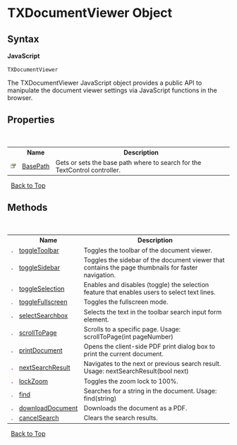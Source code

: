 # TXDocumentViewer Object
 
## Syntax

**JavaScript**<br />
``` JS
TXDocumentViewer
```

The TXDocumentViewer JavaScript object provides a public API to manipulate the document viewer settings via JavaScript functions in the browser.

## Properties
&nbsp;<table><tr><th></th><th>Name</th><th>Description</th></tr><tr><td>![Public property](images/pubproperty.gif "Public property")</td><td><a href="DocumentViewerSettings.BasePath.md">BasePath</a></td><td>
Gets or sets the base path where to search for the TextControl controller.</td></tr></table>&nbsp;
<a href="#documentviewersettings-class">Back to Top</a>

## Methods
&nbsp;<table><tr><th></th><th>Name</th><th>Description</th></tr><tr><td>![Public method](images/pubmethod.gif "Public method")</td><td><a href="#" target="_blank">toggleToolbar</a></td><td>
Toggles the toolbar of the document viewer.</td></tr><tr><td>![Public method](images/pubmethod.gif "Public method")</td><td><a href="#" target="_blank">toggleSidebar</a></td><td>
Toggles the sidebar of the document viewer that contains the page thumbnails for faster navigation.</td></tr><tr><td>![Public method](images/pubmethod.gif "Public method")</td><td><a href="#" target="_blank">toggleSelection</a></td><td>
Enables and disables (toggle) the selection feature that enables users to select text lines.</td></tr><tr><td>![Public method](images/pubmethod.gif "Public method")</td><td><a href="#" target="_blank">toggleFullscreen</a></td><td>
Toggles the fullscreen mode.</td></tr><tr><td>![Public method](images/pubmethod.gif "Public method")</td><td><a href="#" target="_blank">selectSearchbox</a></td><td>
Selects the text in the toolbar search input form element.</td></tr><tr><td>![Public method](images/pubmethod.gif "Public method")</td><td><a href="#" target="_blank">scrollToPage</a></td><td>
Scrolls to a specific page. Usage: scrollToPage(int pageNumber)</td></tr><tr><td>![Public method](images/pubmethod.gif "Public method")</td><td><a href="#" target="_blank">printDocument</a></td><td>
Opens the client-side PDF print dialog box to print the current document.</td></tr><tr><td>![Public method](images/pubmethod.gif "Public method")</td><td><a href="#" target="_blank">nextSearchResult</a></td><td>
Navigates to the next or previous search result. Usage: nextSearchResult(bool next)</td></tr><tr><td>![Public method](images/pubmethod.gif "Public method")</td><td><a href="#" target="_blank">lockZoom</a></td><td>
Toggles the zoom lock to 100%.</td></tr><tr><td>![Public method](images/pubmethod.gif "Public method")</td><td><a href="#" target="_blank">find</a></td><td>
Searches for a string in the document. Usage: find(string)</td></tr><tr><td>![Public method](images/pubmethod.gif "Public method")</td><td><a href="#" target="_blank">downloadDocument</a></td><td>
Downloads the document as a PDF.</td></tr><tr><td>![Public method](images/pubmethod.gif "Public method")</td><td><a href="#" target="_blank">cancelSearch</a></td><td>
Clears the search results.</td></tr></table>&nbsp;
<a href="#documentviewersettings-class">Back to Top</a>
